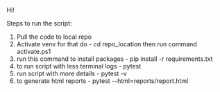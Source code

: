 Hi!

Steps to run the script:

1. Pull the code to local repo
2. Activate venv for that do - cd repo_location then run command activate.ps1
3. run this command to install packages - pip install -r requirements.txt
4. to run script with less terminal logs - pytest
5. run script with more details - pytest -v
6. to generate html reports - pytest --html=reports/report.html
